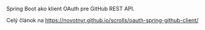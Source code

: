 Spring Boot ako klient OAuth pre GitHub REST API.

Celý článok na https://novotnyr.github.io/scrolls/oauth-spring-github-client/
